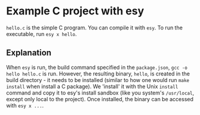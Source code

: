 # Example C project with esy

`hello.c` is the simple C program. You can compile it with `esy`. To run the executable, run `esy x hello`.

## Explanation

When `esy` is run, the build command specified in the `package.json`, `gcc -o hello hello.c` is run. However, the resulting binary, `hello`, is created in the build directory - it needs to be installed (similar to how one would run `make install` when install a C package). We 'install' it with the Unix `install` command and copy it to esy's install sandbox (like you system's `/usr/local`, except only local to the project). Once installed, the binary can be accessed with `esy x ...`.
